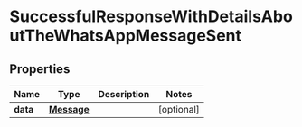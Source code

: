 

# SuccessfulResponseWithDetailsAboutTheWhatsAppMessageSent


## Properties

| Name | Type | Description | Notes |
|------------ | ------------- | ------------- | -------------|
|**data** | [**Message**](Message.md) |  |  [optional] |



